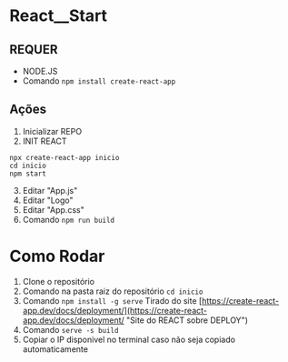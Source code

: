 # React__Start

## REQUER

* NODE.JS
* Comando `npm install create-react-app`

## Ações

1. Inicializar REPO
3. INIT REACT

```Terminal
npx create-react-app inicio
cd inicio
npm start
```

3. Editar "App.js"
4. Editar "Logo"
5. Editar "App.css"
6. Comando  `npm run build`

# Como Rodar

1. Clone o repositório
2. Comando na pasta raiz do repositório  `cd inicio`
3. Comando `npm install -g serve` Tirado do site [https://create-react-app.dev/docs/deployment/](https://create-react-app.dev/docs/deployment/ "Site do REACT sobre DEPLOY")
4. Comando `serve -s build`
5. Copiar o IP disponivel no terminal caso não seja copiado automaticamente
